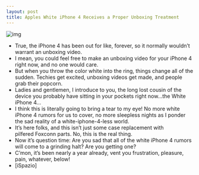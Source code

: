 ```yaml
---
layout: post
title: Apples White iPhone 4 Receives a Proper Unboxing Treatment
---
```

![img](http://media.idownloadblog.com/wp-content/uploads/2011/04/White-iPhone-4-Unboxing.jpg)
* True, the iPhone 4 has been out for like, forever, so it normally wouldn’t warrant an unboxing video.
* I mean, you could feel free to make an unboxing video for your iPhone 4 right now, and no one would care.
* But when you throw the color white into the ring, things change all of the sudden. Techies get excited, unboxing videos get made, and people grab their popcorn.
* Ladies and gentlemen, I introduce to you, the long lost cousin of the device you probably have sitting in your pockets right now…the White iPhone 4…
* I think this is literally going to bring a tear to my eye! No more white iPhone 4 rumors for us to cover, no more sleepless nights as I ponder the sad reality of a white-iphone-4-less world.
* It’s here folks, and this isn’t just some case replacement with pilfered Foxconn parts. No, this is the real thing.
* Now it’s question time: Are you sad that all of the white iPhone 4 rumors will come to a grinding halt? Are you getting one?
* C’mon, it’s been nearly a year already, vent you frustration, pleasure, pain, whatever, below!
* [iSpazio]

